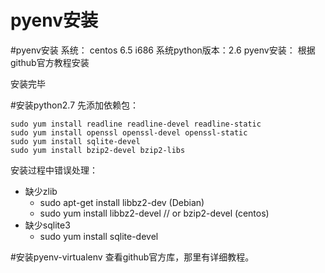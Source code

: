 pyenv安装
=========

#pyenv安装
系统： centos 6.5 i686
系统python版本：2.6
pyenv安装： 根据github官方教程安装

安装完毕

#安装python2.7
先添加依赖包：

    sudo yum install readline readline-devel readline-static
    sudo yum install openssl openssl-devel openssl-static
    sudo yum install sqlite-devel
    sudo yum install bzip2-devel bzip2-libs

安装过程中错误处理：

* 缺少zlib
    - sudo apt-get install libbz2-dev (Debian)
    - sudo yum install libbz2-devel // or bzip2-devel (centos)
* 缺少sqlite3
    - sudo yum install sqlite-devel

#安装pyenv-virtualenv
查看github官方库，那里有详细教程。